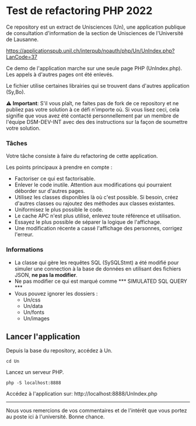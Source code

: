 # Test de refactoring PHP 2022

Ce repository est un extract de Unisciences (Un), une application publique de consultation d'information de la section de Unisciences de l'Université de Lausanne.

https://applicationspub.unil.ch/interpub/noauth/php/Un/UnIndex.php?LanCode=37

Ce demo de l'application marche sur une seule page PHP (UnIndex.php). Les appels à d'autres pages ont été enlevés.

Le fichier utilise certaines librairies qui se trouvent dans d'autres application (Sy,Bo).

:warning: **Important**: S'il vous plaît, ne faites pas de fork de ce repository et ne publiez pas votre solution à ce défi n'importe où. Si vous lisez ceci, cela signifie que vous avez été contacté personnellement par un membre de l'équipe DSM-DEV-INT avec des des instructions sur la façon de soumettre votre solution.

### Tâches

Votre tâche consiste à faire du refactoring de cette application.

Les points principaux à prendre en compte :

- Factoriser ce qui est factorisable.
- Enlever le code inutile. Attention aux modifications qui pourraient déborder sur d'autres pages.
- Utilisez les classes disponibles là où c'est possible. Si besoin, créez d'autres classes ou rajoutez des méthodes aux classes existantes.
- Uniformisez le plus possible le code.
- Le cache APC n'est plus utilisé, enlevez toute référence et utilisation.
- Essayez le plus possible de séparer la logique de l'affichage.
- Une modification récente a cassé l'affichage des personnes, corrigez l'erreur.

### Informations

- La classe qui gère les requêtes SQL (SySQLStmt) a été modifié pour simuler une connection à la base de données en utilisant des fichiers JSON, **ne pas la modifier**.
- Ne pas modifier ce qui est marqué comme *** SIMULATED SQL QUERY ***
- Vous pouvez ignorer les dossiers : 
  - Un/css
  - Un/data
  - Un/fonts
  - Un/images


## Lancer l'application

Depuis la base du repository, accédez à Un.

    cd Un

Lancez un serveur PHP.

    php -S localhost:8888

Accédez à l'application sur:  http://localhost:8888/UnIndex.php

---

Nous vous remercions de vos commentaires et de l'intérêt que vous portez au poste ici à l'université. Bonne chance.

